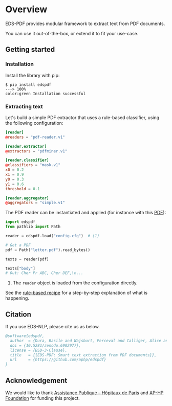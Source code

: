 # Overview

EDS-PDF provides modular framework to extract text from PDF documents.

You can use it out-of-the-box, or extend it to fit your use-case.

## Getting started

### Installation

Install the library with pip:

<div class="termy">

```console
$ pip install edspdf
---> 100%
color:green Installation successful
```

</div>

### Extracting text

Let's build a simple PDF extractor that uses a rule-based classifier,
using the following configuration:

```toml title="config.cfg"
[reader]
@readers = "pdf-reader.v1"

[reader.extractor]
@extractors = "pdfminer.v1"

[reader.classifier]
@classifiers = "mask.v1"
x0 = 0.2
x1 = 0.9
y0 = 0.3
y1 = 0.6
threshold = 0.1

[reader.aggregator]
@aggregators = "simple.v1"
```

The PDF reader can be instantiated and applied (for instance with this [PDF](https://github.com/aphp/edspdf/raw/master/tests/resources/letter.pdf)):

```python
import edspdf
from pathlib import Path

reader = edspdf.load("config.cfg")  # (1)

# Get a PDF
pdf = Path("letter.pdf").read_bytes()

texts = reader(pdf)

texts["body"]
# Out: Cher Pr ABC, Cher DEF,\n...
```

1. The `reader` object is loaded from the configuration directly.

See the [rule-based recipe](recipes/rules.md) for a step-by-step explanation of what is happening.

## Citation

If you use EDS-NLP, please cite us as below.

```bibtex
@software{edspdf,
  author  = {Dura, Basile and Wajsburt, Perceval and Calliger, Alice and Gérardin, Christel and Bey, Romain},
  doi = {10.5281/zenodo.6902977},
  license = {BSD-3-Clause},
  title   = {{EDS-PDF: Smart text extraction from PDF documents}},
  url     = {https://github.com/aphp/edspdf}
}
```

## Acknowledgement

We would like to thank [Assistance Publique – Hôpitaux de Paris](https://www.aphp.fr/) and
[AP-HP Foundation](https://fondationrechercheaphp.fr/) for funding this project.
